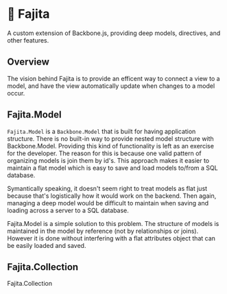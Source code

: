 # 🌮 Fajita
A custom extension of Backbone.js, providing deep models, directives, and other features.

## Overview

The vision behind Fajita is to provide an efficent way to connect a view to a model, and have the view automatically update when changes to a model occur.

## Fajita.Model

`Fajita.Model` is a `Backbone.Model` that is built for having application structure. 
There is no built-in way to provide nested model structure with Backbone.Model.
Providing this kind of functionality is left as an exercise for the developer.
The reason for this is because one valid pattern of organizing models is join them by id's. 
This approach makes it easier to maintain a flat model which is easy to save and load models to/from a SQL database.

Symantically speaking, it doesn't seem right to treat models as flat just because that's logistically how it would work on the backend.
Then again, managing a deep model would be difficult to maintain when saving and loading across a server to a SQL database.

Fajita.Model is a simple solution to this problem. The structure of models is maintained in the model by reference (not by relationships or joins). 
However it is done without interfering with a flat attributes object that can be easily loaded and saved.


## Fajita.Collection

Fajita.Collection
